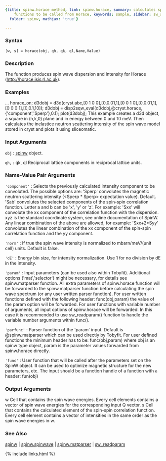 ```yaml
---
{title: spinw.horace method, link: spinw.horace, summary: calculates spin wave dispersion/correlation
    functions to be called from Horace, keywords: sample, sidebar: sw_sidebar, permalink: spinw_horace.html,
  folder: spinw, mathjax: 'true'}

---
```


### Syntax

`[w, s] = horace(obj, qh, qk, ql,Name,Value)`

### Description

The function produces spin wave dispersion and intensity for Horace
(<a href=http://horace.isis.rl.ac.uk>http://horace.isis.rl.ac.uk</a>).
 

### Examples

...
horace_on;
d3dobj = d3d(cryst.abc,[0 1 0 0],[0,0.01,1],[0 0 1 0],[0,0.01,1],[0 0 0 1],[0,0.1,10]);
d3dobj = disp2sqw_eval(d3dobj,@cryst.horace,{'component','Sperp'},0.1);
plot(d3dobj);
This example creates a d3d object, a square in (h,k,0) plane and in
energy between 0 and 10 meV. Then calculates the inelastice neutron
scattering intensity of the spin wave model stored in cryst and plots it
using sliceomatic.

### Input Arguments

`obj`
: [spinw](spinw.html) object.

`qh,`
: qk, ql    Reciprocal lattice components in reciprocal lattice units.

### Name-Value Pair Arguments

`'component'`
: Selects the previously calculated intensity component to be
  convoluted. The possible options are:
      'Sperp' convolutes the magnetic neutron scattering
              intensity (<Sperp * Sperp> expectation value).
              Default.
      'Sab'   convolutes the selected components of the spin-spin
              correlation function. Letter a and b can be 'x',
              'y' or 'z'. For example: 'Sxx' will convolute the
              xx component of the correlation function with the
              dispersion. xyz is the standard coordinate system,
              see online documentation of SpinW.
  Any linear combination of the above are allowed, for example:
  'Sxx+2*Syy' convolutes the linear combination of the xx
  component of the spin-spin correlation function and the yy
  component.

`'norm'`
: If true the spin wave intensity is normalized to mbarn/meV/(unit
  cell) units. Default is false.

`'dE'`
: Energy bin size, for intensity normalization. Use 1 for no
  division by dE in the intensity.

`'param'`
: Input parameters (can be used also within Tobyfit). Additional
  options ('mat','selector') might be necessary, for details see
  spinw.matparser function. All extra parameters of spinw.horace
  function will be forwarded to the spinw.matparser function before
  calculating the spin wave spectrum (or any user written parser
  function). For user written functions defined with the
  following header:
      func(obj,param)
  the value of the param option will be forwarded. For user
  functions with variable number of arguments, all input options
  of spinw.horace will be forwarded. In this case it is recommended
  to use sw_readparam() function to handle the variable number
  arguments within func().

`'parfunc'`
: Parser function of the 'param' input. Default is
  @spinw.matparser which can be used directly by Tobyfit. For user
  defined functions the minimum header has to be:
      func(obj,param)
  where obj is an spinw type object, param is the parameter
  values forwarded from spinw.horace directly.

`'func'`
: User function that will be called after the parameters set on
  the SpinW object. It can be used to optimize magnetic
  structure for the new parameters, etc. The input should be a
  function handle of a function with a header:
      fun(obj)

### Output Arguments

w         Cell that contains the spin wave energies. Every cell elements
          contains a vector of spin wave energies for the corresponding
          input Q vector.
s         Cell that contains the calculated element of the spin-spin
          correlation function. Every cell element contains a vector of
          intensities in the same order as the spin wave energies in w.

### See Also

[spinw](spinw.html) \| [spinw.spinwave](spinw_spinwave.html) \| [spinw.matparser](spinw_matparser.html) \| [sw_readparam](sw_readparam.html)

{% include links.html %}
